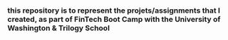 ### this repository is to represent the projets/assignments that I created, as part of FinTech Boot Camp with the University of Washington & Trilogy School
